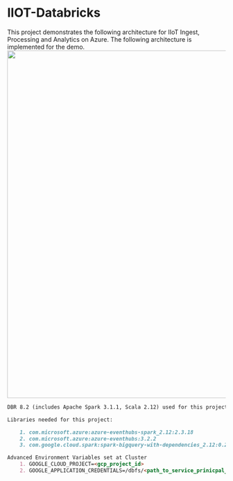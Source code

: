 # IIOT-Databricks

This project demonstrates the following architecture for IIoT Ingest, Processing and Analytics on Azure. The following architecture is implemented for the demo. 
<img src="https://sguptasa.blob.core.windows.net/random/iiot_blog/end_to_end_architecture.png" width=800>

```markdown
DBR 8.2 (includes Apache Spark 3.1.1, Scala 2.12) used for this project

Libraries needed for this project:

	1. com.microsoft.azure:azure-eventhubs-spark_2.12:2.3.18
	2. com.microsoft.azure:azure-eventhubs:3.2.2
	3. com.google.cloud.spark:spark-bigquery-with-dependencies_2.12:0.20.0

Advanced Environment Variables set at Cluster
	1. GOOGLE_CLOUD_PROJECT=<gcp_project_id>
	2. GOOGLE_APPLICATION_CREDENTIALS=/dbfs/<path_to_service_prinicpal_cred_json_file>

```

